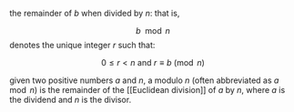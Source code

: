  the remainder of $b$ when divided by $n$: that is, 
 
 $$
 b\mod n
 $$ denotes the unique integer $r$ such that: 
 
 $$
 0\le r<n\text{ and }r\equiv b\pmod{n}
$$

 given two positive numbers $a$ and $n$, a modulo $n$ (often abbreviated as $a\mod{n}$) is the remainder of the [[Euclidean division]] of $a$ by $n$, where $a$ is the dividend and $n$ is the divisor.
